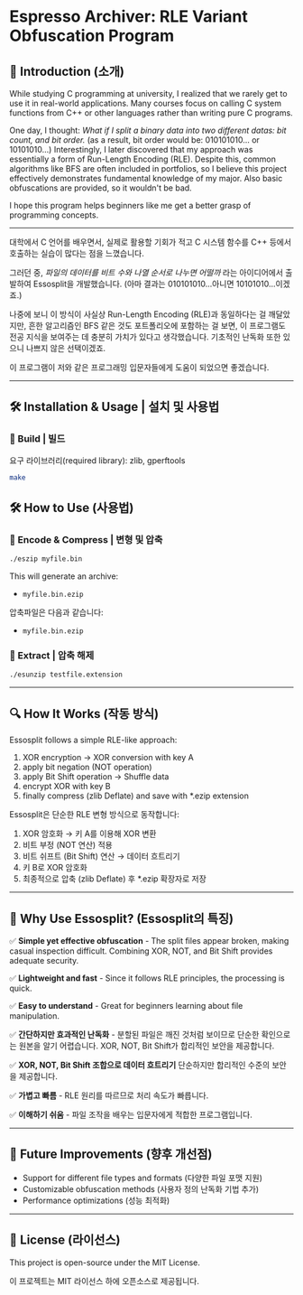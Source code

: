 # Espresso Archiver: RLE Variant Obfuscation Program

## 📌 Introduction (소개)

While studying C programming at university, I realized that we rarely get to use it in real-world applications. 
Many courses focus on calling C system functions from C++ or other languages rather than writing pure C programs.

One day, I thought: *What if I split a binary data into two different datas: bit count, and bit order.*
(as a result, bit order would be: 010101010... or 10101010...)
Interestingly, I later discovered that my approach was essentially a form of Run-Length Encoding (RLE). 
Despite this, common algorithms like BFS are often included in portfolios, so I believe this project effectively demonstrates fundamental knowledge of my major.
Also basic obfuscations are provided, so it wouldn't be bad.

I hope this program helps beginners like me get a better grasp of programming concepts.

---

대학에서 C 언어를 배우면서, 실제로 활용할 기회가 적고 C 시스템 함수를 C++ 등에서 호출하는 실습이 많다는 점을 느꼈습니다.

그러던 중, *파일의 데이터를 비트 수와 나열 순서로 나누면 어떨까* 라는 아이디어에서 출발하여 Essosplit을 개발했습니다.
(아마 결과는 010101010...아니면 10101010...이겠죠.)

나중에 보니 이 방식이 사실상 Run-Length Encoding (RLE)과 동일하다는 걸 깨달았지만, 
흔한 알고리즘인 BFS 같은 것도 포트폴리오에 포함하는 걸 보면, 이 프로그램도 전공 지식을 보여주는 데 충분히 가치가 있다고 생각했습니다.
기초적인 난독화 또한 있으니 나쁘지 않은 선택이겠죠.

이 프로그램이 저와 같은 프로그래밍 입문자들에게 도움이 되었으면 좋겠습니다.

---

## 🛠 Installation & Usage | 설치 및 사용법


### 🔹 Build | 빌드

요구 라이브러리(required library): zlib, gperftools

```sh
make
```

## 🛠 How to Use (사용법)

### 🔹 Encode & Compress | 변형 및 압축


```sh
./eszip myfile.bin
```

This will generate an archive:

- `myfile.bin.ezip`

압축파일은 다음과 같습니다:

- `myfile.bin.ezip`

### 🔹 Extract | 압축 해제

```sh
./esunzip testfile.extension
```

---

## 🔍 How It Works (작동 방식)

Essosplit follows a simple RLE-like approach:

1. XOR encryption → XOR conversion with key A
2. apply bit negation (NOT operation)
3. apply Bit Shift operation → Shuffle data
4. encrypt XOR with key B
4. finally compress (zlib Deflate) and save with *.ezip extension

Essosplit은 단순한 RLE 변형 방식으로 동작합니다:


1. XOR 암호화 → 키 A를 이용해 XOR 변환
2. 비트 부정 (NOT 연산) 적용
3. 비트 쉬프트 (Bit Shift) 연산 → 데이터 흐트리기
4. 키 B로 XOR 암호화
4. 최종적으로 압축 (zlib Deflate) 후 *.ezip 확장자로 저장


---

## 📌 Why Use Essosplit? (Essosplit의 특징)

✅ **Simple yet effective obfuscation** - The split files appear broken, making casual inspection difficult. Combining XOR, NOT, and Bit Shift provides adequate security.

✅ **Lightweight and fast** - Since it follows RLE principles, the processing is quick.

✅ **Easy to understand** - Great for beginners learning about file manipulation.

✅ **간단하지만 효과적인 난독화** - 분할된 파일은 깨진 것처럼 보이므로 단순한 확인으로는 원본을 알기 어렵습니다. XOR, NOT, Bit Shift가 합리적인 보안을 제공합니다.

✅ **XOR, NOT, Bit Shift 조합으로 데이터 흐트리기** 단순하지만 합리적인 수준의 보안을 제공합니다.

✅ **가볍고 빠름** - RLE 원리를 따르므로 처리 속도가 빠릅니다.

✅ **이해하기 쉬움** - 파일 조작을 배우는 입문자에게 적합한 프로그램입니다.

---

## 🔧 Future Improvements (향후 개선점)

- Support for different file types and formats (다양한 파일 포맷 지원)
- Customizable obfuscation methods (사용자 정의 난독화 기법 추가)
- Performance optimizations (성능 최적화)

---

## 📜 License (라이선스)

This project is open-source under the MIT License.

이 프로젝트는 MIT 라이선스 하에 오픈소스로 제공됩니다.
